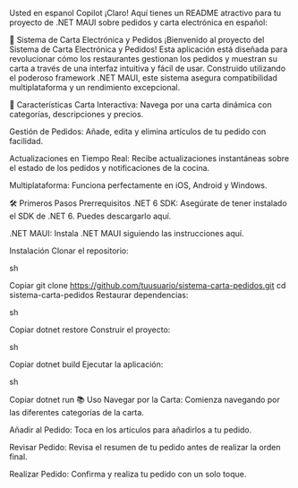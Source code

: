 Usted
en espanol
Copilot
¡Claro! Aquí tienes un README atractivo para tu proyecto de .NET MAUI sobre pedidos y carta electrónica en español:

📲 Sistema de Carta Electrónica y Pedidos
¡Bienvenido al proyecto del Sistema de Carta Electrónica y Pedidos! Esta aplicación está diseñada para revolucionar cómo los restaurantes gestionan los pedidos y muestran su carta a través de una interfaz intuitiva y fácil de usar. Construido utilizando el poderoso framework .NET MAUI, este sistema asegura compatibilidad multiplataforma y un rendimiento excepcional.

🚀 Características
Carta Interactiva: Navega por una carta dinámica con categorías, descripciones y precios.

Gestión de Pedidos: Añade, edita y elimina artículos de tu pedido con facilidad.

Actualizaciones en Tiempo Real: Recibe actualizaciones instantáneas sobre el estado de los pedidos y notificaciones de la cocina.

Multiplataforma: Funciona perfectamente en iOS, Android y Windows.

🛠️ Primeros Pasos
Prerrequisitos
.NET 6 SDK: Asegúrate de tener instalado el SDK de .NET 6. Puedes descargarlo aquí.

.NET MAUI: Instala .NET MAUI siguiendo las instrucciones aquí.

Instalación
Clonar el repositorio:

sh

Copiar
git clone https://github.com/tuusuario/sistema-carta-pedidos.git
cd sistema-carta-pedidos
Restaurar dependencias:

sh

Copiar
dotnet restore
Construir el proyecto:

sh

Copiar
dotnet build
Ejecutar la aplicación:

sh

Copiar
dotnet run
📚 Uso
Navegar por la Carta: Comienza navegando por las diferentes categorías de la carta.

Añadir al Pedido: Toca en los artículos para añadirlos a tu pedido.

Revisar Pedido: Revisa el resumen de tu pedido antes de realizar la orden final.

Realizar Pedido: Confirma y realiza tu pedido con un solo toque.
